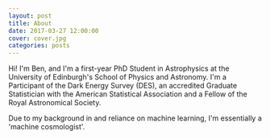 ```yaml
---
layout: post
title: About
date: 2017-03-27 12:00:00
cover: cover.jpg
categories: posts
---
```


Hi! I'm Ben, and I'm a first-year PhD Student in Astrophysics at the University of Edinburgh's School of Physics and Astronomy. I'm a Participant of the Dark Energy Survey (DES), an accredited Graduate Statistician with the American Statistical Association and a Fellow of the Royal Astronomical Society.

Due to my background in and reliance on machine learning, I'm essentially a 'machine cosmologist'.
